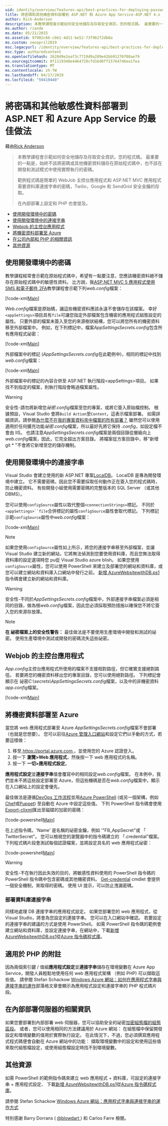 ```yaml
---
uid: identity/overview/features-api/best-practices-for-deploying-passwords-and-other-sensitive-data-to-aspnet-and-azure
title: 將密碼和其他機密資料部署到 ASP.NET 和 Azure App Service-ASP.NET 4.x
author: Rick-Anderson
description: 本教學課程會示範如何安全地儲存及存取安全資訊，您的程式碼。 最重要的一點是您應該永遠不會儲存密碼或其他服務...
ms.author: riande
ms.date: 05/21/2015
ms.assetid: 97902c66-cb61-4d11-be52-73f962f2db0a
ms.custom: seoapril2019
msc.legacyurl: /identity/overview/features-api/best-practices-for-deploying-passwords-and-other-sensitive-data-to-aspnet-and-azure
msc.type: authoredcontent
ms.openlocfilehash: 2620d9e2eaf3c7719d9a289e42bb91270708ae79
ms.sourcegitcommit: 0f1119340e4464720cfd16d0ff15764746ea1fea
ms.translationtype: MT
ms.contentlocale: zh-TW
ms.lasthandoff: 04/17/2019
ms.locfileid: "59419440"
---
```

# <a name="best-practices-for-deploying-passwords-and-other-sensitive-data-to-aspnet-and-azure-app-service"></a>將密碼和其他敏感性資料部署到 ASP.NET 和 Azure App Service 的最佳做法

藉由[Rick Anderson]((https://twitter.com/RickAndMSFT))

> 本教學課程會示範如何安全地儲存及存取安全資訊，您的程式碼。 最重要的一點是，始終不該將密碼或其他機密資料儲存在原始程式碼中，也不該在開發和測試模式中使用實際執行的密碼。
> 
> 範例程式碼是簡單的 WebJob 主控台應用程式和 ASP.NET MVC 應用程式需要資料庫連接字串的密碼，Twilio，Google 和 SendGrid 安全金鑰的存取。
> 
> 在內部部署上設定和 PHP 也會提及。


- [使用開發環境中的密碼](#pwd)
- [使用開發環境中的連接字串](#con)
- [Webjob 的主控台應用程式](#wj)
- [將機密資料部署至 Azure](#da)
- [在公司內部和 PHP 的相關資訊](#not)
- [其他資源](#addRes)

<a id="pwd"></a>
## <a name="working-with-passwords-in-the-development-environment"></a>使用開發環境中的密碼

教學課程經常會示範在原始程式碼中，希望有一點要注意，您應該機密資料絕不儲存在原始程式碼中的敏感性資料。 比方說，我[ASP.NET MVC 5 應用程式使用 SMS 和電子郵件 2FA](../../../mvc/overview/security/aspnet-mvc-5-app-with-sms-and-email-two-factor-authentication.md)教學課程會示範下列*web.config*檔案：

[!code-xml[Main](best-practices-for-deploying-passwords-and-other-sensitive-data-to-aspnet-and-azure/samples/sample1.xml)]

*Web.config*檔案是原始碼，讓這些機密資料應該永遠不會儲存在該檔案。 幸好`<appSettings>`項目具有`file`可讓您指定外部檔案包含機密的應用程式組態設定的屬性。 只要外部的檔案未簽入至您的來源樹狀結構，您可以將您所有的機密資料移至外部檔案中。 例如，在下列標記中，檔案*AppSettingsSecrets.config*包含所有應用程式祕密：

[!code-xml[Main](best-practices-for-deploying-passwords-and-other-sensitive-data-to-aspnet-and-azure/samples/sample2.xml)]

外部檔案中的標記 (*AppSettingsSecrets.config*在此範例中)，相同的標記中找到*web.config*檔案：

[!code-xml[Main](best-practices-for-deploying-passwords-and-other-sensitive-data-to-aspnet-and-azure/samples/sample3.xml)]

外部檔案中的標記的內容合併至 ASP.NET 執行階段&lt;appSettings&gt;項目。 如果找不到指定的檔案，則執行階段會略過檔案屬性。

> [!WARNING]
> 安全性-請勿將新增您*祕密.config*檔案至您的專案，或將它簽入原始檔控制。 根據預設，Visual Studio 會將`Build Action`至`Content`，這表示檔案部署。 如需詳細資訊，請參閱[為什麼不在我的專案資料夾中檔案的所有部署？](https://msdn.microsoft.com/library/ee942158(v=vs.110).aspx#can_i_exclude_specific_files_or_folders_from_deployment) 雖然您可以使用適用於任何擴充功能*祕密.config*檔案，所以最好先將它保持 *.config*，如設定檔不會由 IIS。 也請注意*AppSettingsSecrets.config*檔案是兩個目錄從層級向上*web.config*檔案，因此，它完全超出方案目錄。 將檔案從方案目錄中，移&quot;新增 git \* &quot;不會將它新增至您的儲存機制。


<a id="con"></a>
## <a name="working-with-connection-strings-in-the-development-environment"></a>使用開發環境中的連接字串

Visual Studio 會建立使用的新 ASP.NET 專案[LocalDB](https://blogs.msdn.com/b/sqlexpress/archive/2011/07/12/introducing-localdb-a-better-sql-express.aspx)。 LocalDB 是專為開發環境中建立。 它不需要密碼，因此您不需要採取任何動作正在簽入您的程式碼時，防止機密資料。 有些開發小組使用需要密碼的完整版本的 SQL Server （或其他 DBMS）。

您可以使用`configSource`屬性以取代整個`<connectionStrings>`標記。 不同於`<appSettings>``file`合併標記的屬性`configSource`屬性會取代標記。 下列標記示範`configSource`屬性中*web.config*檔案：

[!code-xml[Main](best-practices-for-deploying-passwords-and-other-sensitive-data-to-aspnet-and-azure/samples/sample4.xml?highlight=1)]

> [!NOTE]
> 如果您使用`configSource`屬性如上所示，將您的連接字串移至外部檔案，並讓 Visual Studio 建立新的網站，它將無法偵測到您要使用資料庫，而且您無法取得資料庫的設定選項時您 pu從 Visual Studio azure blish。 如果您使用`configSource`屬性，您可以使用 PowerShell 來建立及部署您的網站和資料庫，或您可以建立網站和資料庫入口網站中發行之前。 [新增 AzureWebsitewithDB.ps1](https://gallery.technet.microsoft.com/scriptcenter/Ultimate-Create-Web-SQL-DB-9e0fdfd3)指令碼會建立新的網站和資料庫。


> [!WARNING]
> 安全性-不同於*AppSettingsSecrets.config*檔案中，外部連接字串檔案必須是相同的目錄，做為根*web.config*檔案，因此您必須採取預防措施以確保您不將它簽入您的來源存放庫。


> [!NOTE]
> **在 祕密檔案上的安全性警告：** 最佳做法是不要使用生產環境中開發和測試的祕密。 使用生產環境中測試或開發的密碼流失這些祕密。


<a id="wj"></a>
## <a name="webjobs-console-apps"></a>Webjob 的主控台應用程式

*App.config*主控台應用程式所使用的檔案不支援相對路徑，但它確實支援絕對路徑。 若要將您的機密資料移出您的專案目錄，您可以使用絕對路徑。 下列標記會顯示在 祕密*C:\secrets\AppSettingsSecrets.config*檔案，以及中的非機密資料*app.config*檔案。

[!code-xml[Main](best-practices-for-deploying-passwords-and-other-sensitive-data-to-aspnet-and-azure/samples/sample5.xml?highlight=2)]

<a id="da"></a>
## <a name="deploying-secrets-to-azure"></a>將機密資料部署至 Azure

當您將 web 應用程式部署至 Azure *AppSettingsSecrets.config*檔案不會部署 （也就是您想要）。 您可以前往[Azure 管理入口網站](https://azure.microsoft.com/services/management-portal/)和設定它們以手動的方式，若要這樣做：

1. 移至[ https://portal.azure.com ](https://portal.azure.com)，並使用您的 Azure 認證登入。
2. 按一下 **瀏覽&gt;Web 應用程式**，然後按一下 web 應用程式的名稱。
3. 按一下 **一切&gt;應用程式設定**。

**應用程式設定**並**連接字串**值會覆寫中的相同設定*web.config*檔案。 在本例中，我們並未不將這些設定部署至 Azure，但這些機碼是否在*web.config*檔案中，顯示在入口網站上的設定會優先。

最佳做法是遵循[DevOps 工作流程](../../../aspnet/overview/developing-apps-with-windows-azure/building-real-world-cloud-apps-with-windows-azure/automate-everything.md)並用[Azure PowerShell](https://azure.microsoft.com/documentation/articles/install-configure-powershell/) (或另一個架構，例如[Chef](http://www.opscode.com/chef/)或[Puppet](http://puppetlabs.com/puppet/what-is-puppet)) 至自動在 Azure 中設定這些值。 下列 PowerShell 指令碼會使用[Export-clixml](http://www.powershellcookbook.com/recipe/PukO/securely-store-credentials-on-disk)匯出至磁碟的加密的密碼：

[!code-powershell[Main](best-practices-for-deploying-passwords-and-other-sensitive-data-to-aspnet-and-azure/samples/sample6.ps1)]

在上述指令碼，'Name' 是名稱的祕密金鑰，例如 '&quot;FB\_AppSecret&quot;或 「 TwitterSecret"。 您可以檢視您的瀏覽器中的指令碼建立的 「.credential"檔案。 下列程式碼片段會測試每個認證檔案，並將設定具名的 web 應用程式祕密：

[!code-powershell[Main](best-practices-for-deploying-passwords-and-other-sensitive-data-to-aspnet-and-azure/samples/sample7.ps1)]

> [!WARNING]
> 安全性-不在執行因此失效的目的，將敏感性資料使用的 PowerShell 指令碼的 PowerShell 指令碼中包含密碼或其他機密資料。 [Get-credential](https://technet.microsoft.com/library/hh849815.aspx) cmdlet 會提供一個安全機制，來取得的密碼。 使用 UI 提示，可以防止洩漏密碼。


### <a name="deploying-db-connection-strings"></a>部署資料庫連接字串

同樣地處理 DB 連接字串的應用程式設定。 如果您部署您的 web 應用程式，從 Visual Studio，將會為您設定的連接字串。 您可以在入口網站中確認。 若要設定的連接字串的建議的方式是使用 PowerShell。 如需 PowerShell 指令碼的範例會建立網站和資料庫，並設定連接字串，在網站中，下載[新增 AzureWebsitewithDB.ps1](https://gallery.technet.microsoft.com/scriptcenter/Ultimate-Create-Web-SQL-DB-9e0fdfd3)從[Azure 指令碼程式庫](https://gallery.technet.microsoft.com/scriptcenter/site/search?f%5B0%5D.Type=RootCategory&amp;f%5B0%5D.Value=WindowsAzure)。

<a id="not"></a>
## <a name="notes-for-php"></a>適用於 PHP 的附註

因為兩個索引鍵 / 值組**應用程式設定**並**連接字串**儲存在環境變數在 Azure App Service，開發人員輕鬆地使用任何 web 應用程式架構 （例如 PHP) 可以擷取這些值。 請參閱 Stefan Schackow [Windows Azure 網站：如何在應用程式字串與連接字串的運作](https://azure.microsoft.com/blog/2013/07/17/windows-azure-web-sites-how-application-strings-and-connection-strings-work/)部落格文章會顯示為應用程式設定和連接字串的 PHP 程式碼片段。

## <a name="notes-for-on-premises-servers"></a>在內部部署伺服器的相關資訊

如果您要部署到內部部署 web 伺服器，您可以協助安全的祕密[加密組態檔的組態區段](https://msdn.microsoft.com/library/ff647398.aspx)。 或者，您可以使用相同的方法建議用於 Azure 網站： 在組態檔中保留開發設定和環境變數的值用於實際執行設定。 在此情況下，不過，您必須撰寫應用程式程式碼便會自動在 Azure 網站中的功能： 擷取環境變數中的設定和使用這些值來取代組態檔設定，或使用組態檔設定時找不到環境變數。

<a id="addRes"></a>
## <a name="additional-resources"></a>其他資源

如需 PowerShell 的範例指令碼來建立 web 應用程式 + 資料庫，可設定的連接字串 + 應用程式設定、 下載[新增 AzureWebsitewithDB.ps1](https://gallery.technet.microsoft.com/scriptcenter/Ultimate-Create-Web-SQL-DB-9e0fdfd3)從[Azure 指令碼程式庫](https://gallery.technet.microsoft.com/scriptcenter/site/search?f%5B0%5D.Type=RootCategory&amp;f%5B0%5D.Value=WindowsAzure)。 

請參閱 Stefan Schackow [Windows Azure 網站：應用程式字串與連接字串的運作方式](https://azure.microsoft.com/blog/2013/07/17/windows-azure-web-sites-how-application-strings-and-connection-strings-work/)


特別感謝 Barry Dorrans ( [ @blowdart ](https://twitter.com/blowdart) ) 和 Carlos Farre 檢閱。
